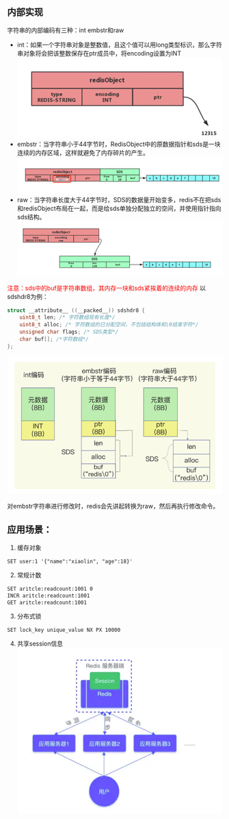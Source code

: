 ## 内部实现
字符串的内部编码有三种：int embstr和raw
* int：如果一个字符串对象是整数值，且这个值可以用long类型标识，那么字符串对象将会把该整数保存在ptr成员中，将encoding设置为INT
![Alt text](image-2.png)
* embstr：当字符串小于44字节时，RedisObject中的原数据指针和sds是一块连续的内存区域，这样就避免了内存碎片的产生。
![Alt text](image-3.png)
* raw：当字符串长度大于44字节时，SDS的数据量开始变多，redis不在把sds和redisObject布局在一起，而是给sds单独分配独立的空间，并使用指针指向sds结构。
![Alt text](image-4.png)

<font color=red>注意：sds中的buf是字符串数组，其内存一块和sds紧挨着的连续的内存</font>
以sdshdr8为例：
```c
struct __attribute__ ((__packed__)) sdshdr8 {
    uint8_t len; /* 字符数组现有长度*/
    uint8_t alloc; /* 字符数组的已分配空间，不包括结构体和\0结束字符*/
    unsigned char flags; /* SDS类型*/
    char buf[]; /*字符数组*/
};
```
![Alt text](image-5.png)

对embstr字符串进行修改时，redis会先讲起转换为raw，然后再执行修改命令。

## 应用场景：
1. 缓存对象
```
SET user:1 '{"name":"xiaolin", "age":18}'
```
2. 常规计数
```
SET aritcle:readcount:1001 0
INCR aritcle:readcount:1001
GET aritcle:readcount:1001
```
3. 分布式锁
```
SET lock_key unique_value NX PX 10000
```
4. 共享session信息
![Alt text](image-6.png)